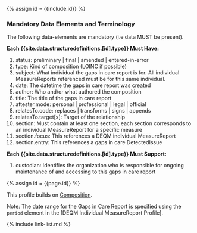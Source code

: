 {% assign id = {{include.id}} %}
<!--Begin Generated Intro Tag (DO NOT REMOVE)-->
### Mandatory Data Elements and Terminology
The following data-elements are mandatory (i.e data MUST be present).

**Each {{site.data.structuredefinitions.[id].type}} Must Have:**
1. status: preliminary \| final \| amended \| entered-in-error
2. type: Kind of composition (LOINC if possible)
3. subject: What individual the gaps in care report is for. All individual MeasureReports referenced must be for this same individual.
4. date: The datetime the gaps in care report was created
5. author: Who and/or what authored the composition
6. title: The title of the gaps in care report
7. attester.mode: personal \| professional \| legal \| official
8. relatesTo.code: replaces \| transforms \| signs \| appends
9. relatesTo.target[x]: Target of the relationship
10. section: Must contain at least one section, each section corresponds to an individual MeasureReport for a specific measure
11. section.focus: This references a DEQM individual MeasureReport
12. section.entry: This references a gaps in care DetectedIssue

**Each {{site.data.structuredefinitions.[id].type}} Must Support:**
1. custodian: Identifies the organization who is responsible for ongoing maintenance of and accessing to this gaps in care report

<!--End Generated Intro (DO NOT REMOVE)-->


{% assign id = {{page.id}} %}

This profile builds on [Composition](https://www.hl7.org/fhir/composition.html).

Note:  The date range for the Gaps in Care Report is specified using the `period` element in the [DEQM Individual MeasureReport Profile].

<!-- ### Examples-->

<!--{% include list-simple-organizations.xhtml %} -->

{% include link-list.md %}
